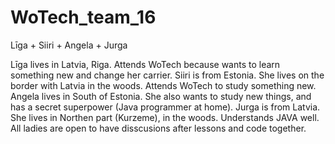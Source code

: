 # WoTech_team_16

Līga + Siiri + Angela + Jurga

Līga lives in Latvia, Riga. Attends WoTech because wants to learn something new and change her carrier.
Siiri is from Estonia. She lives on the border with Latvia in the woods. Attends WoTech to study something new. 
Angela lives in South of Estonia. She also wants to study new things, and has a secret superpower (Java programmer at home). 
Jurga is from Latvia. She lives in Northen part (Kurzeme), in the woods. Understands JAVA well. 
All ladies are open to have disscusions after lessons and code together. 
